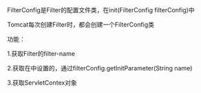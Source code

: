 FilterConfig是Filter的配置文件类，在init(FilterConfig filterConfig)中

Tomcat每次创建Filter时，都会创建一个FilterConfig类

功能：

1.获取Filter的filter-name

2.获取在<filter>中设置的<init-param>，通过filterConfig.getInitParameter(String name)

3.获取ServletContex对象
